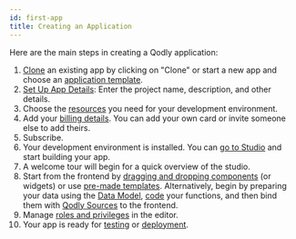 ```yaml
---
id: first-app
title: Creating an Application
---
```


Here are the main steps in creating a Qodly application:

1. [Clone](../cloud/consoleOverview.md#managing-applications) an existing app by clicking on "Clone" or start a new app and choose an [application template](../cloud/myApps.md#creating-a-new-application).
2. [Set Up App Details](../cloud/myApps.md#step-3-configure-application-details): Enter the project name, description, and other details.
3. Choose the [resources](../cloud/myApps.md#environment-configuration) you need for your development environment.
4. Add your [billing details](../cloud/myApps.md#step-4-finalize-billing). You can add your own card or invite someone else to add theirs.
5. Subscribe.
6. Your development environment is installed. You can [go to Studio](../studio/overview.md) and start building your app.
7. A welcome tour will begin for a quick overview of the studio.
8. Start from the frontend by [dragging and dropping components](../studio/pageLoaders/pageLoaderOverview.md) (or widgets) or use [pre-made templates](../studio/pageLoaders/templates.md). Alternatively, begin by preparing your data using the [Data Model](../studio/model/model-editor-interface.md), [code](../studio/coding.md) your functions, and then bind them with [Qodly Sources](../studio/pageLoaders/qodlySources.md) to the frontend.
9. Manage [roles and privileges](../studio/roles/rolesPrivilegesOverview.md) in the editor.
10. Your app is ready for [testing](../studio/pageLoaders/pageLoaderOverview.md#preview) or [deployment](../cloud/releaseManagementDeployment.md).
